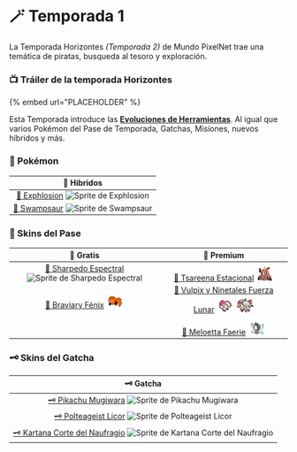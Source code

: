 # 🪄 Temporada 1

La Temporada Horizontes _(Temporada 2)_ de Mundo PixelNet trae una temática de piratas, busqueda al tesoro y exploración.

### 📺 Tráiler de la temporada Horizontes

{% embed url="PLACEHOLDER" %}

Esta Temporada introduce las [**Evoluciones de Herramientas**](../../funciones/evolucion.md). Al igual que varios Pokémon del Pase de Temporada, Gatchas, Misiones, nuevos híbridos y más.

### 📲 Pokémon

| 🧬 Hibridos |
| :------: |
| [🧬 Exphlosion](hibrido-exphlosion.md) ![Sprite de Exphlosion](../../images/pokemon/temporada-2/Exphlosion-sprite.png)|
| [🧬 Swampsaur](hibrido-swampsaur.md) ![Sprite de Swampsaur](../../images/pokemon/temporada-2/Swampsaur-sprite.png)|

### 🥇 Skins del Pase

  | 🥈 Gratis | 🥇 Premium |
  | :----: | :----: |
  | [🥈 Sharpedo Espectral](pase-sharpedo-espectral.md) ![Sprite de Sharpedo Espectral](../../images/pokemon/temporada-2/sharpedoespectral-sprite.png) | [🥇 Tsareena Estacional](pase-tsareena-estacional.md) ![Sprite de Tsareena Estacional](../../images/pokemon/temporada-1/Estacional1-sprite.png) |
  | [🥈 Braviary Fénix](pase-braviary-fenix.md) ![Sprite de Braviary Fénix](../../images/pokemon/temporada-1/Fenix-sprite.png) | [🥇 Vulpix y Ninetales Fuerza Lunar](pase-vulpix-ninetales-espiritu-lunar.md) ![Sprite de Vulpix Espiritu Lunar](../../images/pokemon/temporada-1/EspirituLunar1-sprite.png) ![Sprite de Ninetales Espiritu Lunar](../../images/pokemon/temporada-1/EspirituLunar2-sprite.png) |
  ||[🥇 Meloetta Faerie](pase-meloetta-faerie.md) ![Sprite de Meloetta Faerie](../../images/pokemon/temporada-1/Faerie1-sprite.png)|

### 🗝️ Skins del Gatcha

| 🗝️ Gatcha |
| :---: |
| [🗝️ Pikachu Mugiwara](gatcha-pikachu-mugiwara.md) ![Sprite de Pikachu Mugiwara](../../images/pokemon/temporada-2/mugiwara-sprite.png)|
| [🗝️ Polteageist Licor](gatcha-polteageist-licor.md) ![Sprite de Polteageist Licor](../../images/pokemon/temporada-2/licor2-sprite.png)|
| [🗝️ Kartana Corte del Naufragio](gatcha-kartana-corte-del-naufragio.md) ![Sprite de Kartana Corte del Naufragio](../../images/pokemon/temporada-2/cortedelnaufragio-sprite.png)|
